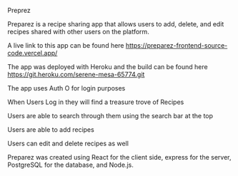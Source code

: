 Preprez

Preparez is a recipe sharing app that allows users to add, delete, and edit recipes shared with other users on the platform.

A live link to this app can be found here
https://preparez-frontend-source-code.vercel.app/

The app was deployed with Heroku and the build can be found here
https://git.heroku.com/serene-mesa-65774.git

The app uses Auth O for login purposes

When Users Log in they will find a treasure trove of Recipes 



Users are able to search through them using the search bar at the top



Users are able to add recipes 



Users can edit and delete recipes as well 


Preparez was created using React for the client side,  express for the server, PostgreSQL for the database, and Node.js.





